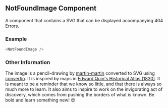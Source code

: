 ## NotFoundImage Component
A component that contains a SVG that can be displayed acoompanying 404 Errors.

### Example

```js
<NotFoundImage />
```

### Other Information
The image is a pencil-drawing by [martin-martin](https://github.com/martin-martin) converted to SVG using [convertio](https://convertio.co/jpg-svg/).
It is inspired by maps in [Edward Quin's Historical Atlas (1830)](http://www.davidrumsey.com/luna/servlet/view/search?q=Pub_Title=%22An%20Historical%20Atlas%22%20AND%20Pub_Title=%22In%20A%20Series%20Of%20Maps%20Of%20The%20World%20As%20Known%20At%20Different%20Periods%22%20AND%20Pub_Title=%22Constructed%20Upon%20An%20Uniform%20Scale,%20And%20Coloured%20According%20To%20The%20Political%20Changes%20Of%20Each%20Period:%20Accompanied%20By%20A%20Narrative%20Of%20The%20Leading%20Events%20Exhibited%20In%20The%20Maps:%20Forming%20Together%20A%20General%20View%20Of%20Universal%20History,%20From%20The%20Creation%20To%20A.D.%201828.%20By%20Edward%20Quin,%20M.A.%20...%20The%20Maps%20Engraved%20By%20Sidney%20Hall.%20Printed%20For%20R.B.%20Seeley%20And%20W.%20Burnside%22%20AND%20Pub_Title=%22And%20Sold%20By%20L.B.%20Seeley%20%26%20Sons,%20Fleet%20Street,%20London.%20MDCCCXXX.%22). It is meant to be a reminder that we know so little, and that there is always so much more to learn. It also aims to inspire to work on the invigorating act of discovery, which comes from pushing the borders of what is known. Be bold and learn something new! 😉